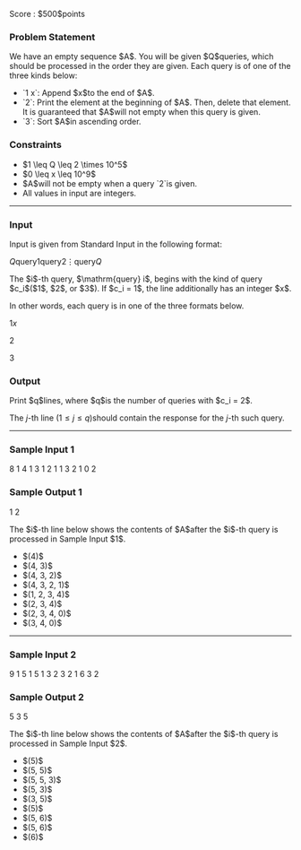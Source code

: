 
<div>

<span>

<span>

<p>
Score : $500$points
</p>

<div>

<section>

### **Problem Statement**

<p>
We have an empty sequence $A$. You will be given $Q$queries, which should be processed in the order they are given.
Each query is of one of the three kinds below:
</p>

<ul>

<li>
`1 x`: Append $x$to the end of $A$.
</li>

<li>
`2`: Print the element at the beginning of $A$. Then, delete that element. It is guaranteed that $A$will not empty when this query is given.
</li>

<li>
`3`: Sort $A$in ascending order.
</li>

</ul>

</section>

</div>

<div>

<section>

### **Constraints**

<ul>

<li>
$1 \leq Q \leq 2 \times 10^5$
</li>

<li>
$0 \leq x \leq 10^9$
</li>

<li>
$A$will not be empty when a query `2`is given.
</li>

<li>
All values in input are integers.
</li>

</ul>

</section>

</div>

---

<div>

<div>

<section>

### **Input**

<p>
Input is given from Standard Input in the following format:
</p>

<div>

$Q$$\mathrm{query} 1$$\mathrm{query} 2$$\vdots$$\mathrm{query} Q$
</div>

<p>
The $i$-th query, $\mathrm{query} i$, begins with the kind of query $c_i$($1$, $2$, or $3$).
If $c_i = 1$, the line additionally has an integer $x$.
</p>

<p>
In other words, each query is in one of the three formats below.
</p>

<div>

$1$$x$
</div>

<div>

$2$
</div>

<div>

$3$
</div>

</section>

</div>

<div>

<section>

### **Output**

<p>
Print $q$lines, where $q$is the number of queries with $c_i = 2$.

The $j$-th line $(1 \leq j \leq q)$should contain the response for the $j$-th such query.
</p>

</section>

</div>

</div>

---

<div>

<section>

### **Sample Input 1**

<div>

8
1 4
1 3
1 2
1 1
3
2
1 0
2

</div>

</section>

</div>

<div>

<section>

### **Sample Output 1**

<div>

1
2

</div>

<p>
The $i$-th line below shows the contents of $A$after the $i$-th query is processed in Sample Input $1$.
</p>

<ul>

<li>
$(4)$
</li>

<li>
$(4, 3)$
</li>

<li>
$(4, 3, 2)$
</li>

<li>
$(4, 3, 2, 1)$
</li>

<li>
$(1, 2, 3, 4)$
</li>

<li>
$(2, 3, 4)$
</li>

<li>
$(2, 3, 4, 0)$
</li>

<li>
$(3, 4, 0)$
</li>

</ul>

</section>

</div>

---

<div>

<section>

### **Sample Input 2**

<div>

9
1 5
1 5
1 3
2
3
2
1 6
3
2

</div>

</section>

</div>

<div>

<section>

### **Sample Output 2**

<div>

5
3
5

</div>

<p>
The $i$-th line below shows the contents of $A$after the $i$-th query is processed in Sample Input $2$.
</p>

<ul>

<li>
$(5)$
</li>

<li>
$(5, 5)$
</li>

<li>
$(5, 5, 3)$
</li>

<li>
$(5, 3)$
</li>

<li>
$(3, 5)$
</li>

<li>
$(5)$
</li>

<li>
$(5, 6)$
</li>

<li>
$(5, 6)$
</li>

<li>
$(6)$
</li>

</ul>

</section>

</div>

</span>

</span>

</div>
